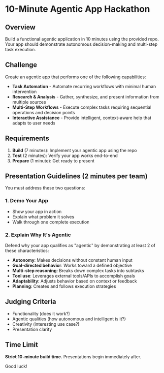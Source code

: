 # 10-Minute Agentic App Hackathon

## Overview
Build a functional agentic application in 10 minutes using the provided repo. Your app should demonstrate autonomous decision-making and multi-step task execution.

## Challenge
Create an agentic app that performs one of the following capabilities:
- **Task Automation** - Automate recurring workflows with minimal human intervention
- **Research & Analysis** - Gather, synthesize, and present information from multiple sources
- **Multi-Step Workflows** - Execute complex tasks requiring sequential operations and decision points
- **Interactive Assistance** - Provide intelligent, context-aware help that adapts to user needs

## Requirements
1. **Build** (7 minutes): Implement your agentic app using the repo
2. **Test** (2 minutes): Verify your app works end-to-end
3. **Prepare** (1 minute): Get ready to present

## Presentation Guidelines (2 minutes per team)
You must address these two questions:

### 1. Demo Your App
- Show your app in action
- Explain what problem it solves
- Walk through one complete execution

### 2. Explain Why It's Agentic
Defend why your app qualifies as "agentic" by demonstrating at least 2 of these characteristics:
- **Autonomy**: Makes decisions without constant human input
- **Goal-directed behavior**: Works toward a defined objective
- **Multi-step reasoning**: Breaks down complex tasks into subtasks
- **Tool use**: Leverages external tools/APIs to accomplish goals
- **Adaptability**: Adjusts behavior based on context or feedback
- **Planning**: Creates and follows execution strategies

## Judging Criteria
- Functionality (does it work?)
- Agentic qualities (how autonomous and intelligent is it?)
- Creativity (interesting use case?)
- Presentation clarity

## Time Limit
**Strict 10-minute build time.** Presentations begin immediately after.

Good luck!
